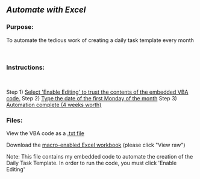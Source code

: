 ## *Automate with Excel*

### Purpose: 
To automate the tedious work of creating a daily task template every month

<br>

### Instructions:

<br>

Step 1) [Select 'Enable Editing' to trust the contents of the embedded VBA code.](https://github.com/dalealberto/Excel/blob/main/EnableEditing.png)
Step 2) [Type the date of the first Monday of the month](https://github.com/dalealberto/Excel/blob/main/ClickAutomateButton.png)
Step 3) [Automation complete (4 weeks worth)](https://github.com/dalealberto/Excel/blob/main/AutomationComplete.png)<br>

### Files:
View the VBA code as a [.txt file](https://github.com/dalealberto/Excel/blob/main/SetDate%20VBA%20Code.txt)

Download the [macro-enabled Excel workbook](https://github.com/dalealberto/Excel/blob/main/Daily%20Task%20Template%20For%20Work.xlsm) (please click "View raw")

Note: This file contains my embedded code to automate the creation of the Daily Task Template. In order to run the code, you must click 'Enable Editing'





